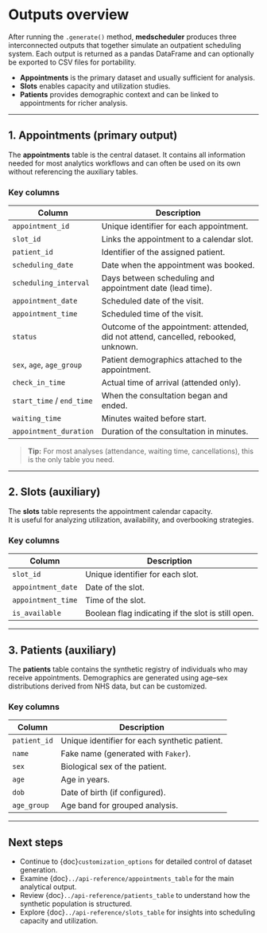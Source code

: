 # Outputs overview

After running the `.generate()` method, **medscheduler** produces three interconnected outputs that
together simulate an outpatient scheduling system. Each output is returned as a pandas DataFrame and
can optionally be exported to CSV files for portability.

- **Appointments** is the primary dataset and usually sufficient for analysis.  
- **Slots** enables capacity and utilization studies.  
- **Patients** provides demographic context and can be linked to appointments for richer analysis.  

---

## 1. Appointments (primary output)

The **appointments** table is the central dataset. It contains all information needed for most analytics workflows
and can often be used on its own without referencing the auxiliary tables.

### Key columns

| Column               | Description |
|-----------------------|-------------|
| `appointment_id`      | Unique identifier for each appointment. |
| `slot_id`             | Links the appointment to a calendar slot. |
| `patient_id`          | Identifier of the assigned patient. |
| `scheduling_date`     | Date when the appointment was booked. |
| `scheduling_interval` | Days between scheduling and appointment date (lead time). |
| `appointment_date`    | Scheduled date of the visit. |
| `appointment_time`    | Scheduled time of the visit. |
| `status`              | Outcome of the appointment: attended, did not attend, cancelled, rebooked, unknown. |
| `sex`, `age`, `age_group` | Patient demographics attached to the appointment. |
| `check_in_time`       | Actual time of arrival (attended only). |
| `start_time` / `end_time` | When the consultation began and ended. |
| `waiting_time`        | Minutes waited before start. |
| `appointment_duration`| Duration of the consultation in minutes. |

> **Tip:** For most analyses (attendance, waiting time, cancellations), this is the only table you need.

---

## 2. Slots (auxiliary)

The **slots** table represents the appointment calendar capacity.  
It is useful for analyzing utilization, availability, and overbooking strategies.

### Key columns

| Column            | Description |
|-------------------|-------------|
| `slot_id`         | Unique identifier for each slot. |
| `appointment_date`| Date of the slot. |
| `appointment_time`| Time of the slot. |
| `is_available`    | Boolean flag indicating if the slot is still open. |

---

## 3. Patients (auxiliary)

The **patients** table contains the synthetic registry of individuals who may receive appointments.
Demographics are generated using age–sex distributions derived from NHS data, but can be customized.

### Key columns

| Column     | Description |
|------------|-------------|
| `patient_id` | Unique identifier for each synthetic patient. |
| `name`       | Fake name (generated with `Faker`). |
| `sex`        | Biological sex of the patient. |
| `age`        | Age in years. |
| `dob`        | Date of birth (if configured). |
| `age_group`  | Age band for grouped analysis. |

---

## Next steps
- Continue to {doc}`customization_options` for detailed control of dataset generation.  
- Examine {doc}`../api-reference/appointments_table` for the main analytical output.  
- Review {doc}`../api-reference/patients_table` to understand how the synthetic population is structured.  
- Explore {doc}`../api-reference/slots_table` for insights into scheduling capacity and utilization.  
